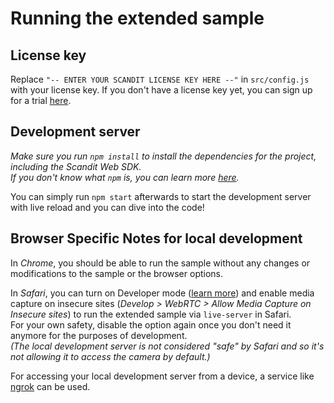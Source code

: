 # Running the extended sample

## License key
Replace `"-- ENTER YOUR SCANDIT LICENSE KEY HERE --"` in `src/config.js` with your license key. If you don't have a
license key yet, you can sign up for a trial [here](https://ssl.scandit.com/customers/new?p=test&source=websdk).

## Development server

_Make sure you run `npm install` to install the dependencies for the project, including the Scandit Web SDK.  
If you don't know what `npm` is, you can learn more [here](https://www.npmjs.com/#pane-what-is-npm)._

You can simply run `npm start` afterwards to start the development server with live reload and you can dive into the
code!

## Browser Specific Notes for local development

In *Chrome*, you should be able to run the sample without any changes or modifications to the sample or the browser
options.

In *Safari*, you can turn on Developer mode
([learn more](https://support.apple.com/en-us/guide/safari/use-the-safari-develop-menu-sfri20948/mac))
and enable media capture on insecure sites (_Develop > WebRTC > Allow Media Capture on Insecure sites_) to run the
extended sample via `live-server` in Safari.  
For your own safety, disable the option again once you don't need it anymore for the purposes of development.  
_(The local development server is not considered "safe" by Safari and so it's not allowing it to access the camera
by default.)_

For accessing your local development server from a device, a service like [ngrok](https://ngrok.com/) can be used.